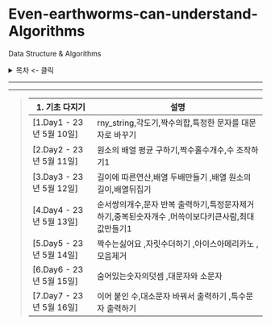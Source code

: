 # Even-earthworms-can-understand-Algorithms

Data Structure &amp; Algorithms

<details>
<summary>목차 <- 클릭</summary>

### - 1. 기초 다지기

</details>

***

***
> | 1. 기초 다지기             | 설명                                                    
> |-------------------------------------------------------|-------------------------------------------------------|
> | [1.Day1 - 23년 5월 10일] | rny_string,각도기,짝수의합,특정한 문자를 대문자로 바꾸기                  |
> | [2.Day2 - 23년 5월 11일] | 원소의 배열 평균 구하기,짝수홀수개수,수 조작하기1                          |
> | [3.Day3 - 23년 5월 12일] | 길이에 따른연산,배열 두배만들기 ,배열 원소의 길이,배열뒤집기                    |
> | [4.Day4 - 23년 5월 13일] | 순서쌍의개수,문자 반복 출력하기,특정문자제거하기,중복된숫자개수 ,머쓱이보다키큰사람,최대값만들기1 |
> | [5.Day5 - 23년 5월 14일] | 짝수는싫어요 ,자릿수더하기 ,아이스아메리카노  ,모음제거                       |
> | [6.Day6 - 23년 5월 15일] | 숨어있는숫자의덧셈 ,대문자와 소문자                                   |
> | [7.Day7 - 23년 5월 16일] | 이어 붙인 수,대소문자 바꿔서 출력하기  ,특수문자 출력하기                     |